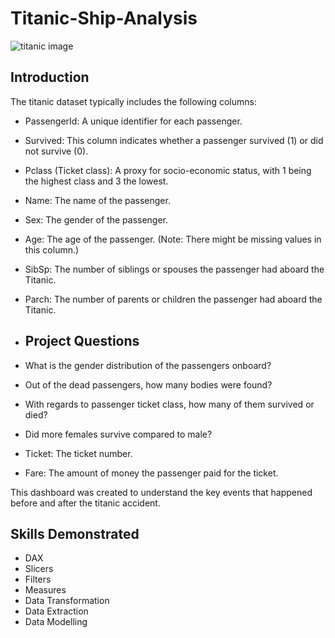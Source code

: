 # Titanic-Ship-Analysis
![titanic image](https://github.com/CeciliaRaji/Titanic-Ship-Analysis/assets/166234463/f0e48e9e-28eb-46cb-a010-b439e66ab640)
## Introduction

The titanic dataset typically includes the following columns:

- PassengerId: A unique identifier for each passenger.

- Survived: This column indicates whether a passenger survived (1) or did not survive (0).

- Pclass (Ticket class): A proxy for socio-economic status, with 1 being the highest class and 3 the lowest.

- Name: The name of the passenger.

- Sex: The gender of the passenger.

- Age: The age of the passenger. (Note: There might be missing values in this column.)

- SibSp: The number of siblings or spouses the passenger had aboard the Titanic.

- Parch: The number of parents or children the passenger had aboard the Titanic.
- ## Project Questions

- What is the gender distribution of the passengers onboard?
- Out of the dead passengers, how many bodies were found?
- With regards to passenger ticket class, how many of them survived or died?
- Did more females survive compared to male?

- Ticket: The ticket number.

- Fare: The amount of money the passenger paid for the ticket.

This dashboard was created to understand the key events that happened before and after the titanic accident.
## Skills Demonstrated
- DAX
- Slicers
- Filters
- Measures
- Data Transformation
- Data Extraction
- Data Modelling
